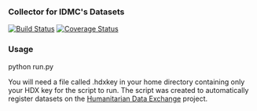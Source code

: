 ### Collector for IDMC's Datasets
[![Build Status](https://travis-ci.org/OCHA-DAP/hdxscraper-idmc.svg?branch=master&ts=1)](https://travis-ci.org/OCHA-DAP/hdxscraper-idmc) [![Coverage Status](https://coveralls.io/repos/github/OCHA-DAP/hdxscraper-idmc/badge.svg?branch=master&ts=1)](https://coveralls.io/github/OCHA-DAP/hdxscraper-idmc?branch=master)

### Usage
python run.py

You will need a file called .hdxkey in your home directory containing only your HDX key for the script to run. The script was created to automatically register datasets on the [Humanitarian Data Exchange](http://data.humdata.org/) project.
